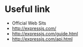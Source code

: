 # Useful link
* Official Web Sits
* http://expressjs.com/
* http://expressjs.com/guide.html
* http://expressjs.com/api.html
